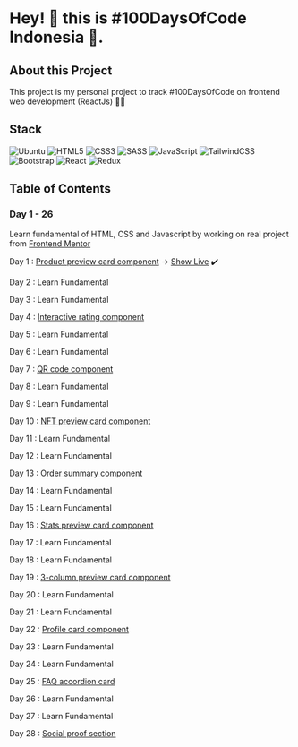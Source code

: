 # Hey! 👋 this is #100DaysOfCode Indonesia 🚀.

## About this Project
This project is my personal project to track #100DaysOfCode on frontend web development (ReactJs) 👨‍💻

## Stack 
![Ubuntu](https://img.shields.io/badge/Ubuntu-E95420?style=for-the-badge&logo=ubuntu&logoColor=white)
![HTML5](https://img.shields.io/badge/html5-%23E34F26.svg?style=for-the-badge&logo=html5&logoColor=white)
![CSS3](https://img.shields.io/badge/css3-%231572B6.svg?style=for-the-badge&logo=css3&logoColor=white)
![SASS](https://img.shields.io/badge/SASS-hotpink.svg?style=for-the-badge&logo=SASS&logoColor=white)
![JavaScript](https://img.shields.io/badge/javascript-%23323330.svg?style=for-the-badge&logo=javascript&logoColor=%23F7DF1E)
![TailwindCSS](https://img.shields.io/badge/tailwindcss-%2338B2AC.svg?style=for-the-badge&logo=tailwind-css&logoColor=white)
![Bootstrap](https://img.shields.io/badge/bootstrap-%23563D7C.svg?style=for-the-badge&logo=bootstrap&logoColor=white)
![React](https://img.shields.io/badge/react-%2320232a.svg?style=for-the-badge&logo=react&logoColor=%2361DAFB)
![Redux](https://img.shields.io/badge/redux-%23593d88.svg?style=for-the-badge&logo=redux&logoColor=white)

## Table of Contents
### Day 1 - 26
Learn fundamental of HTML, CSS and Javascript by working on real project from [Frontend Mentor](https://www.frontendmentor.io/)

Day 1   : [Product preview card component](https://www.frontendmentor.io/challenges/product-preview-card-component-GO7UmttRfa) -> [Show Live](https://6335bd57a90a49005880359e--willowy-speculoos-dbff4d.netlify.app/) :heavy_check_mark: 

Day 2   : Learn Fundamental

Day 3   : Learn Fundamental

Day 4   : [Interactive rating component](https://www.frontendmentor.io/challenges/interactive-rating-component-koxpeBUmI)

Day 5   : Learn Fundamental

Day 6   : Learn Fundamental

Day 7   : [QR code component](https://www.frontendmentor.io/challenges/qr-code-component-iux_sIO_H)

Day 8   : Learn Fundamental

Day 9   : Learn Fundamental

Day 10  : [NFT preview card component](https://www.frontendmentor.io/challenges/nft-preview-card-component-SbdUL_w0U)

Day 11  : Learn Fundamental

Day 12  : Learn Fundamental

Day 13  : [Order summary component](https://www.frontendmentor.io/challenges/order-summary-component-QlPmajDUj)

Day 14  : Learn Fundamental

Day 15  : Learn Fundamental

Day 16  : [Stats preview card component](https://www.frontendmentor.io/challenges/stats-preview-card-component-8JqbgoU62)

Day 17  : Learn Fundamental

Day 18  : Learn Fundamental

Day 19  : [3-column preview card component](https://www.frontendmentor.io/challenges/3column-preview-card-component-pH92eAR2-)

Day 20  : Learn Fundamental

Day 21  : Learn Fundamental

Day 22  : [Profile card component](https://www.frontendmentor.io/challenges/profile-card-component-cfArpWshJ)

Day 23  : Learn Fundamental

Day 24  : Learn Fundamental

Day 25  : [FAQ accordion card](https://www.frontendmentor.io/challenges/faq-accordion-card-XlyjD0Oam)

Day 26  : Learn Fundamental

Day 27  : Learn Fundamental

Day 28 : [Social proof section](https://www.frontendmentor.io/challenges/social-proof-section-6e0qTv_bA)
